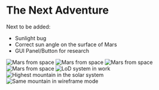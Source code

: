# The Next Adventure

Next to be added:
* Sunlight bug
* Correct sun angle on the surface of Mars
* GUI Panel/Button for research

![Mars from space](https://imgur.com/htpW6er.png)
![Mars from space](https://imgur.com/yVlRAuB.png)
![Mars from space](https://imgur.com/RxsmzQf.png)
![Mars from space](https://i.imgur.com/9zKkTJd.png)
![LoD system in work](https://i.imgur.com/RRjd0Nh.png)
![Highest mountain in the solar system](https://i.imgur.com/ocunjvs.png)
![Same mountain in wireframe mode](https://i.imgur.com/GOUqhew.png)